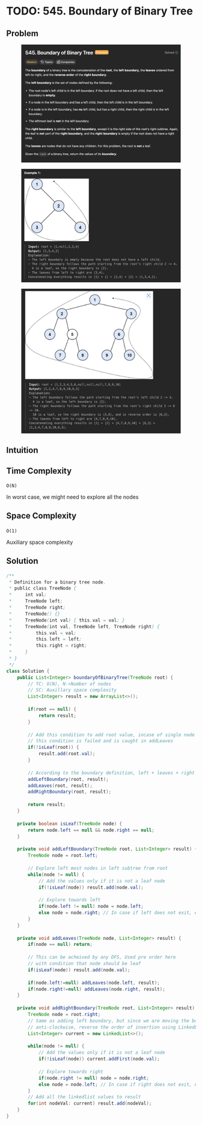# TODO: 545. Boundary of Binary Tree

## Problem

<figure><img src="../.gitbook/assets/Screenshot 2024-03-30 at 11.13.45.png" alt=""><figcaption></figcaption></figure>

<figure><img src="../.gitbook/assets/Screenshot 2024-03-30 at 11.14.02.png" alt=""><figcaption></figcaption></figure>

<figure><img src="../.gitbook/assets/Screenshot 2024-03-30 at 11.14.24.png" alt=""><figcaption></figcaption></figure>

## Intuition



## Time Complexity

`O(N)`&#x20;

In worst case, we might need to explore all the nodes

## Space Complexity

`O(1)`

Auxiliary space complexity

## Solution

```java
/**
 * Definition for a binary tree node.
 * public class TreeNode {
 *     int val;
 *     TreeNode left;
 *     TreeNode right;
 *     TreeNode() {}
 *     TreeNode(int val) { this.val = val; }
 *     TreeNode(int val, TreeNode left, TreeNode right) {
 *         this.val = val;
 *         this.left = left;
 *         this.right = right;
 *     }
 * }
 */
class Solution {
    public List<Integer> boundaryOfBinaryTree(TreeNode root) {
        // TC: O(N), N->Number of nodes
        // SC: Auxillary space complexity
        List<Integer> result = new ArrayList<>();

        if(root == null) {
            return result;
        }

        // Add this condition to add root value, incase of single node tree,
        // this condition is failed and is caught in addLeaves
        if(!isLeaf(root)) {
            result.add(root.val);
        }

        // According to the boundary definition, left + leaves + right
        addLeftBoundary(root, result);
        addLeaves(root, result);
        addRightBoundary(root, result);

        return result;
    }

    private boolean isLeaf(TreeNode node) {
        return node.left == null && node.right == null;
    }

    private void addLeftBoundary(TreeNode root, List<Integer> result) {
        TreeNode node = root.left;
        
        // Explore left most nodes in left subtree from root
        while(node != null) {
            // Add the values only if it is not a leaf node
            if(!isLeaf(node)) result.add(node.val);

            // Explore towards left 
            if(node.left != null) node = node.left;
            else node = node.right; // In case if left does not exit, explore right
        }
    }

    private void addLeaves(TreeNode node, List<Integer> result) {
        if(node == null) return;
        
        // This can be acheived by any DFS, Used pre order here
        // with condition that node should be leaf
        if(isLeaf(node)) result.add(node.val);

        if(node.left!=null) addLeaves(node.left, result);
        if(node.right!=null) addLeaves(node.right, result);
    }

    private void addRightBoundary(TreeNode root, List<Integer> result) {
        TreeNode node = root.right;
        // Same as adding left boundary, but since we are moving the border
        // anti-clockwise, reverse the order of insertion using LinkedList
        List<Integer> current = new LinkedList<>();
        
        while(node != null) {
            // Add the values only if it is not a leaf node
            if(!isLeaf(node)) current.addFirst(node.val);

            // Explore towards right
            if(node.right != null) node = node.right;
            else node = node.left; // In case if right does not exit, explore left
        }
        // Add all the linkedlist values to result
        for(int nodeVal: current) result.add(nodeVal);
    }
}
```
